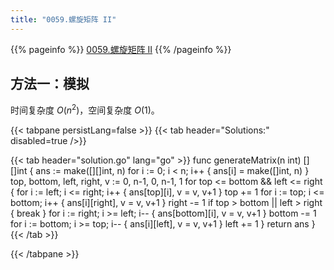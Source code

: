 ```yaml
---
title: "0059.螺旋矩阵 II"
---
```


{{% pageinfo %}}
[0059.螺旋矩阵 II](https://leetcode.cn/problems/spiral-matrix-ii/)
{{% /pageinfo %}}

## 方法一：模拟

时间复杂度 $O(n^2)$，空间复杂度 $O(1)$。

{{< tabpane persistLang=false >}}
{{< tab header="Solutions:" disabled=true />}}

{{< tab header="solution.go" lang="go" >}}
func generateMatrix(n int) [][]int {
	ans := make([][]int, n)
	for i := 0; i < n; i++ {
		ans[i] = make([]int, n)
	}
	top, bottom, left, right, v := 0, n-1, 0, n-1, 1
	for top <= bottom && left <= right {
		for i := left; i <= right; i++ {
			ans[top][i], v = v, v+1
		}
		top += 1
		for i := top; i <= bottom; i++ {
			ans[i][right], v = v, v+1
		}
		right -= 1
		if top > bottom || left > right {
			break
		}
		for i := right; i >= left; i-- {
			ans[bottom][i], v = v, v+1
		}
		bottom -= 1
		for i := bottom; i >= top; i-- {
			ans[i][left], v = v, v+1
		}
		left += 1
	}
	return ans
}
{{< /tab >}}

{{< /tabpane >}}
